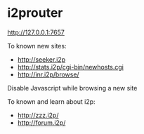 # i2prouter

<http://127.0.0.1:7657>


To known new sites:

+ <http://seeker.i2p>
+ <http://stats.i2p/cgi-bin/newhosts.cgi>
+ <http://inr.i2p/browse/>

Disable Javascript while browsing a new site

To known and learn about i2p:

+ <http://zzz.i2p/>
+ <http://forum.i2p/>


